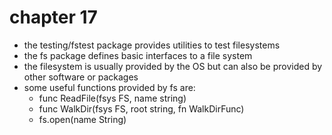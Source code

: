 # chapter 17

- the testing/fstest package provides utilities to test filesystems
- the fs package defines basic interfaces to a file system
- the filesystem is usually provided by the OS but can also be provided by other software or packages
- some useful functions provided by fs are:
    - func ReadFile(fsys FS, name string)
    - func WalkDir(fsys FS, root string, fn WalkDirFunc) 
    - fs.open(name String)
